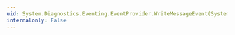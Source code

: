 ```yaml
---
uid: System.Diagnostics.Eventing.EventProvider.WriteMessageEvent(System.String,System.Byte,System.Int64)
internalonly: False
---
```


